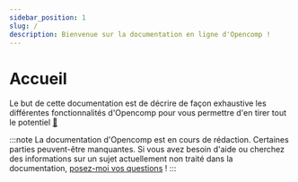 ```yaml
---
sidebar_position: 1
slug: /
description: Bienvenue sur la documentation en ligne d'Opencomp !
---
```


# Accueil

Le but de cette documentation est de décrire de façon exhaustive les différentes fonctionnalités d'Opencomp pour vous permettre d'en tirer tout le potentiel [🙂](https://emojipedia.org/slightly-smiling-face/)

:::note
La documentation d'Opencomp est en cours de rédaction. Certaines parties peuvent-être manquantes. Si vous avez besoin d'aide ou cherchez des informations sur un sujet actuellement non traité dans la documentation, [posez-moi vos questions](https://go.crisp.chat/chat/embed/?website_id=05d64302-9ccf-44f5-ae19-0e61a3c18d5b) !
:::
